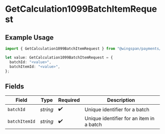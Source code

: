 # GetCalculation1099BatchItemRequest

## Example Usage

```typescript
import { GetCalculation1099BatchItemRequest } from "@wingspan/payments/sdk/models/operations";

let value: GetCalculation1099BatchItemRequest = {
  batchId: "<value>",
  batchItemId: "<value>",
};
```

## Fields

| Field                                    | Type                                     | Required                                 | Description                              |
| ---------------------------------------- | ---------------------------------------- | ---------------------------------------- | ---------------------------------------- |
| `batchId`                                | *string*                                 | :heavy_check_mark:                       | Unique identifier for a batch            |
| `batchItemId`                            | *string*                                 | :heavy_check_mark:                       | Unique identifier for an item in a batch |